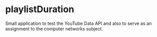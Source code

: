 # playlistDuration
Small application to test the YouTube Data API and also to serve as an assignment to the computer networks subject.
